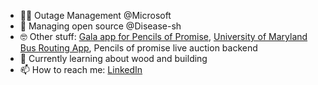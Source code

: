 - 👨‍💻 Outage Management @Microsoft
- 🐍 Managing open source @Disease-sh
- 🤓 Other stuff: [Gala app for Pencils of Promise](live.pencilsofpromise.org/), [University of Maryland Bus Routing App](https://apps.apple.com/us/app/goumd/id1414933374), Pencils of promise live auction backend
- 🌱 Currently learning about wood and building
- 📫 How to reach me: [LinkedIn](https://www.linkedin.com/in/ethanbwinters/)
